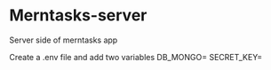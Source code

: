 # Merntasks-server
Server side of merntasks app

Create a .env file and add two variables
DB_MONGO=<CONNECTION STRING>
SECRET_KEY=<YOUR SECRET KEY TO USE JWT>
